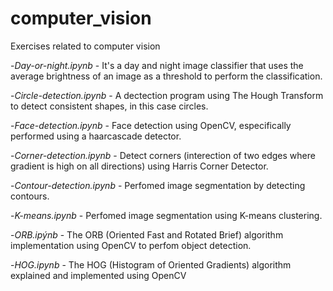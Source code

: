 # computer_vision
Exercises related to computer vision

-*Day-or-night.ipynb* - It's a day and night image classifier that uses the average brightness of an image as a threshold to perform the classification.

-*Circle-detection.ipynb* - A dectection program using The Hough Transform to detect consistent shapes, in this case circles.

-*Face-detection.ipynb* - Face detection using OpenCV, especifically performed using a haarcascade detector. 

-*Corner-detection.ipynb* - Detect corners (interection of two edges where gradient is high on all directions) using Harris Corner Detector.

-*Contour-detection.ipynb* - Perfomed image segmentation by detecting contours. 

-*K-means.ipynb* - Perfomed image segmentation using K-means clustering.

-*ORB.ipýnb* - The ORB (Oriented Fast and Rotated Brief) algorithm implementation using OpenCV to perfom object detection.

-*HOG.ipynb* - The HOG (Histogram of Oriented Gradients) algorithm explained and implemented using OpenCV 